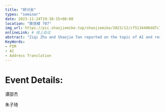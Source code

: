 ```yaml
---
title: "研讨会"
types: "seminar"
date: 2023-11-24T19:30:15+08:00
location: "致信楼 707"
img_url: https://pic.shaojiemike.top/shaojiemike/2023/12/cf5134406dd7c7b2b65d688d43d61396.png
onlineLink: # 线上会议
abstract: "Ziqi Zhu and Shaojie Tan reported on the topic of AI and restricted address translation."
KeyWords:
- PIM
- AI
- Address Translation
---
```


# Event Details:

谭邵杰

朱子琦